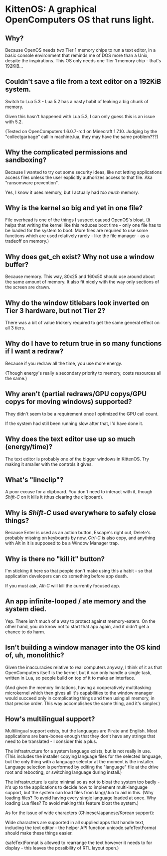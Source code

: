 # KittenOS: A graphical OpenComputers OS that runs light.

## Why?
Because OpenOS needs *two* Tier 1 memory chips to run a text editor,
 in a basic console environment that reminds me of DOS more than a Unix,
 despite the inspirations.
This OS only needs one Tier 1 memory chip - that's 192KiB...

## Couldn't save a file from a text editor on a 192KiB system.

Switch to Lua 5.3 - Lua 5.2 has a nasty habit of leaking a big chunk of memory.

Given this hasn't happened with Lua 5.3, I can only guess this is an issue with 5.2.

(Tested on OpenComputers 1.6.0.7-rc.1 on Minecraft 1.7.10.
 Judging by the "collectgarbage" call in machine.lua,
 they may have the same problem???)

## Why the complicated permissions and sandboxing?

Because I wanted to try out some security ideas, like not letting 
 applications access files unless the user explicitly authorizes access 
 to that file. Aka "ransomware prevention".

Yes, I know it uses memory, but I actually had *too much* memory.

## Why is the kernel so big and yet in one file?

File overhead is one of the things I suspect caused OpenOS's bloat.
(It helps that writing the kernel like this reduces boot time -
 only one file has to be loaded for the system to boot.
 More files are required to use some functions which are used relatively 
  rarely - like the file manager - as a tradeoff on memory.)

## Why does get_ch exist? Why not use a window buffer?

Because memory.
This way, 80x25 and 160x50 should use around about the same amount of memory.
It also fit nicely with the way only sections of the screen are drawn.

## Why do the window titlebars look inverted on Tier 3 hardware, but not Tier 2?

There was a bit of value trickery required to get the same general effect on all 3 tiers.

## Why do I have to return true in so many functions if I want a redraw?

Because if you redraw all the time, you use more energy.

(Though energy's really a secondary priority to memory, costs resources
 all the same.)

## Why aren't (partial redraws/GPU copys/GPU copys for moving windows) supported?

They didn't seem to be a requirement once I optimized the GPU call count.

If the system had still been running slow after that, I'd have done it.

## Why does the text editor use up so much (energy/time)?

The text editor is probably one of the bigger windows in KittenOS.
Try making it smaller with the controls it gives.

## What's "lineclip"?

A poor excuse for a clipboard.
You don't need to interact with it,
 though *Shift-C* on it kills it (thus clearing the clipboard).

## Why is *Shift-C* used everywhere to safely close things?

Because Enter is used as an action button, Escape's right out,
 Delete's probably missing on keyboards by now,
 *Ctrl-C* is also copy, and anything with Alt in it
 is supposed to be a Window Manager trap.

## Why is there no "kill it" button?

I'm sticking it here so that people don't make using this a habit -
 so that application developers can do something before app death.

If you must ask, *Alt-C* will kill the currently focused app.

## An app infinite-looped / ate memory and the system died.

Yep. There isn't much of a way to protect against memory-eaters.
On the other hand, you do know not to start that app again, and it 
 didn't get a chance to do harm.

## Isn't building a window manager into the OS kind of, uh, monolithic?

Given the inaccuracies relative to real computers anyway,
 I think of it as that OpenComputers itself is the kernel,
 but it can only handle a single task, written in Lua,
 so people build on top of it to make an interface.

(And given the memory limitations, having a cooperatively multitasking 
 microkernel which then gives all it's capabilities to the window 
 manager would succeed only in complicating things and then using all 
 memory, in that precise order.
 This way accomplishes the same thing, and it's simpler.)

## How's multilingual support?

Multilingual support exists, but the languages are Pirate and English.
Most applications are bare-bones enough that they don't have any strings
 that need to be translated - I consider this a plus.

The infrastructure for a system language exists, but is not really in use.
(This includes the installer copying language files for the selected language,
 but the only thing with a language selector at the moment is the installer.
 Language selection is performed by editing the "language" file
  at the drive root and rebooting, or switching language during install.)

The infrastructure is quite minimal so as not to bloat the system too badly -
 it's up to the applications to decide how to implement multi-language support,
 but the system can load files from lang/<language>/<pkg>.lua to aid in this.
 (Why loading files? To avoid having every single language loaded at once.
  Why loading Lua files? To avoid making this feature bloat the system.)

As for the issue of wide characters (Chinese/Japanese/Korean support):

Wide characters are supported in all supplied apps that handle text,
 including the text editor -
 the helper API function unicode.safeTextFormat should make these things easier.

(safeTextFormat is allowed to rearrange the text however it needs to for 
 display - this leaves the possibility of RTL layout open.)
